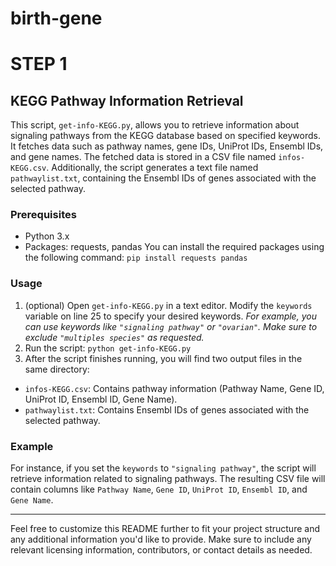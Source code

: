 # birth-gene

# STEP 1
## KEGG Pathway Information Retrieval

This script, `get-info-KEGG.py`, allows you to retrieve information about signaling pathways from the KEGG database based on specified keywords. It fetches data such as pathway names, gene IDs, UniProt IDs, Ensembl IDs, and gene names. The fetched data is stored in a CSV file named `infos-KEGG.csv`. Additionally, the script generates a text file named `pathwaylist.txt`, containing the Ensembl IDs of genes associated with the selected pathway.

### Prerequisites
- Python 3.x
- Packages: requests, pandas
You can install the required packages using the following command: `pip install requests pandas`

### Usage
1. (optional) Open `get-info-KEGG.py` in a text editor. Modify the `keywords` variable on line 25 to specify your desired keywords. 
*For example, you can use keywords like `"signaling pathway"` or `"ovarian"`. Make sure to exclude `"multiples species"` as requested.*
2. Run the script: `python get-info-KEGG.py`
3. After the script finishes running, you will find two output files in the same directory:
- `infos-KEGG.csv`: Contains pathway information (Pathway Name, Gene ID, UniProt ID, Ensembl ID, Gene Name).
- `pathwaylist.txt`: Contains Ensembl IDs of genes associated with the selected pathway.

### Example
For instance, if you set the `keywords` to `"signaling pathway"`, the script will retrieve information related to signaling pathways. The resulting CSV file will contain columns like `Pathway Name`, `Gene ID`, `UniProt ID`, `Ensembl ID`, and `Gene Name`.





---
Feel free to customize this README further to fit your project structure and any additional information you'd like to provide. Make sure to include any relevant licensing information, contributors, or contact details as needed.
